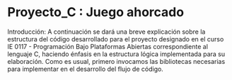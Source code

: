 # Proyecto_C : Juego ahorcado

Introducción:
A continuación se dará una breve explicación sobre la estructura del código desarrollado para el proyecto designado en el curso IE 0117 - Programación Bajo Plataformas Abiertas correspondiente al lenguaje C, haciendo énfasis en la estructura lógica implementada para su elaboración. 
Como es usual, primero invocamos las bibliotecas necesarias para implementar en el desarrollo del flujo de código.

